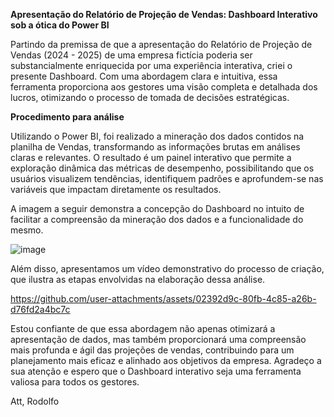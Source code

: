 **Apresentação do Relatório de Projeção de Vendas: Dashboard Interativo sob a ótica do Power BI**

Partindo da premissa de que a apresentação do Relatório de Projeção de Vendas (2024 - 2025) de uma empresa fictícia poderia ser substancialmente enriquecida por uma experiência interativa, criei o presente Dashboard. Com uma abordagem clara e intuitiva, essa ferramenta proporciona aos gestores uma visão completa e detalhada dos lucros, otimizando o processo de tomada de decisões estratégicas.

**Procedimento para análise** 

Utilizando o Power BI, foi realizado a mineração dos dados contidos na planilha de Vendas, transformando as informações brutas em análises claras e relevantes. 
O resultado é um painel interativo que permite a exploração dinâmica das métricas de desempenho, possibilitando que os usuários visualizem tendências, identifiquem padrões e aprofundem-se nas variáveis que impactam diretamente os resultados.

A imagem a seguir demonstra a concepção do Dashboard  no intuito de facilitar a compreensão da mineração dos dados e a funcionalidade do mesmo.

![image](https://github.com/user-attachments/assets/a352d5a1-41bd-4799-93a6-ad79d9f29751)

Além disso, apresentamos um vídeo demonstrativo do processo de criação, que ilustra as etapas envolvidas na elaboração dessa análise.

https://github.com/user-attachments/assets/02392d9c-80fb-4c85-a26b-d76fd2a4bc7c

Estou confiante de que essa abordagem não apenas otimizará a apresentação de dados, mas também proporcionará uma compreensão mais profunda e ágil das projeções de vendas, contribuindo para um planejamento mais eficaz e alinhado aos objetivos da empresa. 
Agradeço a sua atenção e espero que o Dashboard interativo seja uma ferramenta valiosa para todos os gestores. 

Att, Rodolfo 

